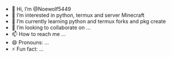 - 👋 Hi, I’m @Noewolf5449
- 👀 I’m interested in python, termux and server Minecraft 
- 🌱 I’m currently learning python and termux forks and pkg create
- 💞️ I’m looking to collaborate on ...
- 📫 How to reach me ...
- 😄 Pronouns: ...
- ⚡ Fun fact: ...

<!---
Noewolf5449/Noewolf5449 is a ✨ special ✨ repository because its `README.md` (this file) appears on your GitHub profile.
You can click the Preview link to take a look at your changes.
--->
